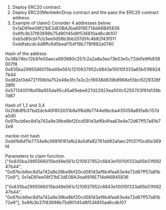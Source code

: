 1. Deploy ERC20 contract.
2. Deploy ERC20MerkleAirDrop contract and the pass the ERC20 contract address.
3. Example of claim()
Consider 4 addresses below.
0x1aD91ee08f21bE3dE0BA2ba6918E714dA6B45836
0x8fb3b37f83698b75d90145d8f536810ad6cdb107
0xb5d85cbf7cb3ee0d56b3bb207d5fc4b82f43f511
0xddfabcdc4d8ffc6d5beaf154f18b778f892a0740

Hash of the address
0x38b74bc12b97e00aeca693680c257c2a2a8a3ee73b03e5c72dd1e9fb838007f8       
0x835ba2995566015bd49e561c1210937952c6843e10010f333a65b51f69247b44
0xd82e13d4721159b1a752e48e3fc7a3c2c16938d839b8968e55bc9229326f38f6 
0x57134051fbd18a955da95c45a65ebe627d22923ea500c5255703f91d139b7d87

Hash of 1,2 and 3,4
0x2fdb8fb37bd2dcb40f853031b8a1f6a9b7744e9bcba435058a85fa8c157da0d0
0x97bcb6ec8d1a742a9e39be8bf20cd581d3af6b4faa63e4e72d67ff57a81b72e9

merkle root hash
0xdd1b8d11e7734e8c06816161afb24a5dfa82761dd92afaec2f037f0cd0e369f4

Parameters to claim function.
["0x835ba2995566015bd49e561c1210937952c6843e10010f333a65b51f69247b44", "0x97bcb6ec8d1a742a9e39be8bf20cd581d3af6b4faa63e4e72d67ff57a81b72e9"], 0x1aD91ee08f21bE3dE0BA2ba6918E714dA6B45836

["0x835ba2995566015bd49e561c1210937952c6843e10010f333a65b51f69247b44", "0x97bcb6ec8d1a742a9e39be8bf20cd581d3af6b4faa63e4e72d67ff57a81b72e9"], 0x8fb3b37f83698b75d90145d8f536810ad6cdb107
